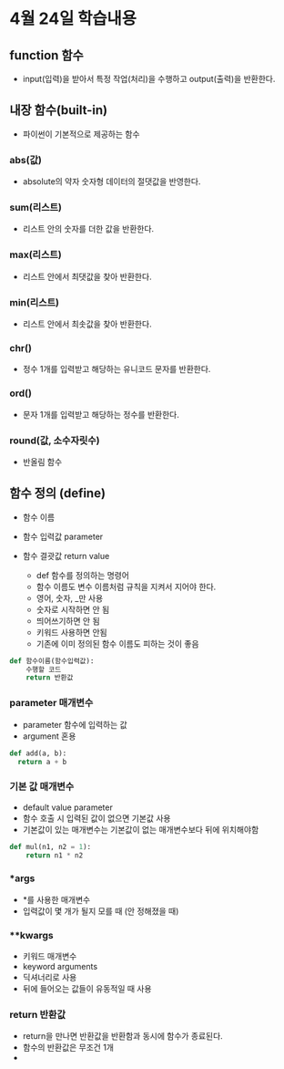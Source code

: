# 4월 24일 학습내용

## function 함수
- input(입력)을 받아서 특정 작업(처리)을 수행하고 output(출력)을 반환한다.

## 내장 함수(built-in)
- 파이썬이 기본적으로 제공하는 함수

### abs(값)
- absolute의 약자 숫자형 데이터의 절댓값을 반영한다.

### sum(리스트)
- 리스트 안의 숫자를 더한 값을 반환한다.

### max(리스트)
- 리스트 안에서 최댓값을 찾아 반환한다.

### min(리스트)
- 리스트 안에서 최솟값을 찾아 반환한다.

### chr()
- 정수 1개를 입력받고 해당하는 유니코드 문자를 반환한다.

### ord()
- 문자 1개를 입력받고 해당하는 정수를 반환한다.

### round(값, 소수자릿수)
- 반올림 함수

## 함수 정의 (define)
- 함수 이름
- 함수 입력값 parameter
- 함수 결괏값 return value

  - def 함수를 정의하는 명령어
  - 함수 이름도 변수 이름처럼 규칙을 지켜서 지어야 한다.
  - 영어, 숫자, _만 사용
  - 숫자로 시작하면 안 됨
  - 띄어쓰기하면 안 됨
  - 키워드 사용하면 안됨
  - 기존에 이미 정의된 함수 이름도 피하는 것이 좋음

```python
def 함수이름(함수입력값):
    수행할 코드
    return 반환값
```

### parameter 매개변수
- parameter 함수에 입력하는 값
- argument 혼용

```python
def add(a, b): 
  return a + b
  ```

### 기본 값 매개변수
- default value parameter
- 함수 호출 시 입력된 값이 없으면 기본값 사용
- 기본값이 있는 매개변수는 기본값이 없는 매개변수보다 뒤에 위치해야함
  
```python
def mul(n1, n2 = 1): 
    return n1 * n2
```
### *args
- *를 사용한 매개변수
- 입력값이 몇 개가 될지 모를 때 (안 정해졌을 때)


### **kwargs
- 키워드 매개변수
- keyword arguments
- 딕셔너리로 사용 
- 뒤에 들어오는 값들이 유동적일 때 사용

### return 반환값
- return을 만나면 반환값을 반환함과 동시에 함수가 종료된다.
- 함수의 반환값은 무조건 1개
- 